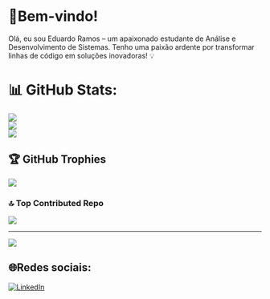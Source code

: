 # 💫Bem-vindo!
Olá, eu sou Eduardo Ramos – um apaixonado estudante de Análise e Desenvolvimento de Sistemas. Tenho uma paixão ardente por transformar linhas de código em soluções inovadoras! 💡
# 📊 GitHub Stats:
![](https://github-readme-stats.vercel.app/api?username=EduRamoss3&theme=midnight-purple&hide_border=false&include_all_commits=true&count_private=true)<br/>
![](https://github-readme-streak-stats.herokuapp.com/?user=EduRamoss3&theme=midnight-purple&hide_border=false)<br/>
![](https://github-readme-stats.vercel.app/api/top-langs/?username=EduRamoss3&theme=midnight-purple&hide_border=false&include_all_commits=true&count_private=true&layout=compact)

## 🏆 GitHub Trophies
![](https://github-profile-trophy.vercel.app/?username=EduRamoss3&theme=defaultl&no-frame=false&no-bg=true&margin-w=4&color=black)

### 🔝 Top Contributed Repo
![](https://github-contributor-stats.vercel.app/api?username=EduRamoss3&limit=5&theme=dark&combine_all_yearly_contributions=true)

---
[![](https://visitcount.itsvg.in/api?id=EduRamoss3a&icon=6&color=6)](https://visitcount.itsvg.in)
## 🌐Redes sociais:
[![LinkedIn](https://img.shields.io/badge/LinkedIn-%230077B5.svg?logo=linkedin&logoColor=white)](https://linkedin.com/in/vinícius-yoda-silva/) 
<!-- Proudly created with GPRM ( https://gprm.itsvg.in ) -->
